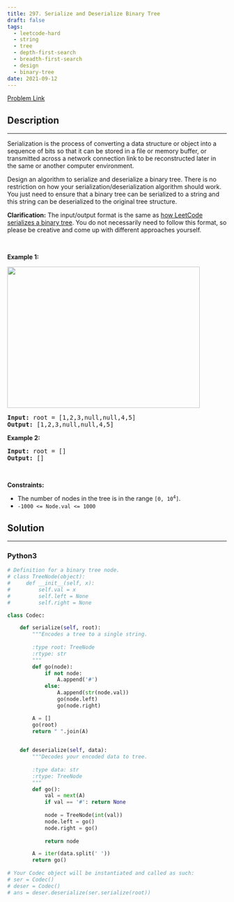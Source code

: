 ```yaml
---
title: 297. Serialize and Deserialize Binary Tree
draft: false
tags: 
  - leetcode-hard
  - string
  - tree
  - depth-first-search
  - breadth-first-search
  - design
  - binary-tree
date: 2021-09-12
---
```


[Problem Link](https://leetcode.com/problems/serialize-and-deserialize-binary-tree/)

## Description

---
<p>Serialization is the process of converting a data structure or object into a sequence of bits so that it can be stored in a file or memory buffer, or transmitted across a network connection link to be reconstructed later in the same or another computer environment.</p>

<p>Design an algorithm to serialize and deserialize a binary tree. There is no restriction on how your serialization/deserialization algorithm should work. You just need to ensure that a binary tree can be serialized to a string and this string can be deserialized to the original tree structure.</p>

<p><strong>Clarification:</strong> The input/output format is the same as <a href="https://support.leetcode.com/hc/en-us/articles/32442719377939-How-to-create-test-cases-on-LeetCode#h_01J5EGREAW3NAEJ14XC07GRW1A" target="_blank">how LeetCode serializes a binary tree</a>. You do not necessarily need to follow this format, so please be creative and come up with different approaches yourself.</p>

<p>&nbsp;</p>
<p><strong class="example">Example 1:</strong></p>
<img alt="" src="https://assets.leetcode.com/uploads/2020/09/15/serdeser.jpg" style="width: 442px; height: 324px;" />
<pre>
<strong>Input:</strong> root = [1,2,3,null,null,4,5]
<strong>Output:</strong> [1,2,3,null,null,4,5]
</pre>

<p><strong class="example">Example 2:</strong></p>

<pre>
<strong>Input:</strong> root = []
<strong>Output:</strong> []
</pre>

<p>&nbsp;</p>
<p><strong>Constraints:</strong></p>

<ul>
	<li>The number of nodes in the tree is in the range <code>[0, 10<sup>4</sup>]</code>.</li>
	<li><code>-1000 &lt;= Node.val &lt;= 1000</code></li>
</ul>


## Solution

---
### Python3
``` py title='serialize-and-deserialize-binary-tree'
# Definition for a binary tree node.
# class TreeNode(object):
#     def __init__(self, x):
#         self.val = x
#         self.left = None
#         self.right = None

class Codec:

    def serialize(self, root):
        """Encodes a tree to a single string.
        
        :type root: TreeNode
        :rtype: str
        """
        def go(node):
            if not node:
                A.append('#')
            else:
                A.append(str(node.val))
                go(node.left)
                go(node.right)

        A = []
        go(root)
        return " ".join(A)
        

    def deserialize(self, data):
        """Decodes your encoded data to tree.
        
        :type data: str
        :rtype: TreeNode
        """
        def go():
            val = next(A)
            if val == '#': return None
            
            node = TreeNode(int(val))
            node.left = go()
            node.right = go()
            
            return node

        A = iter(data.split(' '))
        return go()
    
# Your Codec object will be instantiated and called as such:
# ser = Codec()
# deser = Codec()
# ans = deser.deserialize(ser.serialize(root))
```

